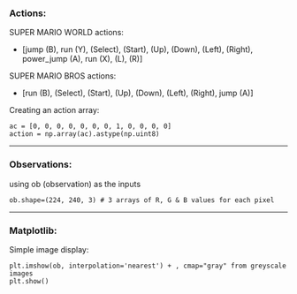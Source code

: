 
### Actions:

SUPER MARIO WORLD actions:
* [jump (B), run (Y), (Select), (Start), (Up), (Down), (Left), (Right), power_jump (A), run (X), (L), (R)]

SUPER MARIO BROS actions:
* [run (B), (Select), (Start), (Up), (Down), (Left), (Right), jump (A)]

Creating an action array:
```
ac = [0, 0, 0, 0, 0, 0, 0, 1, 0, 0, 0, 0]
action = np.array(ac).astype(np.uint8)
```

---

### Observations:
using ob (observation) as the inputs
```
ob.shape=(224, 240, 3) # 3 arrays of R, G & B values for each pixel
```

---

### Matplotlib:
Simple image display:
```
plt.imshow(ob, interpolation='nearest') + , cmap="gray" from greyscale images
plt.show()
```